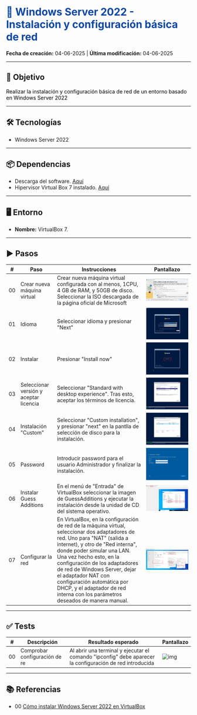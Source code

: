 <h1 style="color:#0d47a1;">📘 Windows Server 2022 - Instalación y configuración básica de red</h1>

<p><strong>Fecha de creación:</strong> 04-06-2025 | <strong>Última modificación:</strong> 04-06-2025</p>

---

## 🎯 Objetivo

<p style="color:#000000;">
  Realizar la instalación y configuración básica de red de un entorno basado en Windows Server 2022
</p>

---

## 🛠️ Tecnologías

- Windows Server 2022

---

## 📦 Dependencias

- Descarga del software. [Aquí](https://www.microsoft.com/es-es/evalcenter/download-windows-server-2022)
- Hipervisor Virtual Box 7 instalado. [Aquí](https://www.virtualbox.org/wiki/Downloads)

---

## 🖥️ Entorno

- <strong>Nombre:</strong> VirtualBox 7. 

---

## ▶️ Pasos

| #  | Paso       | Instrucciones       | Pantallazo    |
|----|------------|---------------------|---------------|
| 00 | Crear nueva máquina virtual   | Crear nueva máquina virtual configurada con al menos, 1CPU, 4 GB de RAM, y 50GB de disco. Seleccionar la ISO descargada de la página oficial de Microsoft  | ![img](./assets/00/00_instalacion_windows_server_2022.png)   |
| 01 | Idioma   | Seleccionar idioma y presionar "Next"  | ![img](./assets/00/01_instalacion_windows_server_2022.png)   |
| 02 | Instalar   | Presionar "Install now"  | ![img](./assets/00/02_instalacion_windows_server_2022.png)   |
| 03 | Seleccionar versión y aceptar licencia   | Seleccionar "Standard with desktop experience". Tras esto, aceptar los términos de licencia.  | ![img](./assets/00/03_instalacion_windows_server_2022.png)   |
| 04 | Instalación "Custom"    | Seleccionar "Custom installation", y presionar "next" en la pantlla de selección de disco para la instalación.  | ![img](./assets/00/04_instalacion_windows_server_2022.png)   |
| 05 | Password    | Introducir password para el usuario Administrador y finalizar la instalación.  | ![img](./assets/00/05_instalacion_windows_server_2022.png)   |
| 06 | Instalar Guess Additions    | En el menú de "Entrada" de VirtualBox seleccionar la imagen de GuessAdditions y ejecutar la instalación desde la unidad de CD del sistema operativo.  | ![img](./assets/00/06_instalacion_windows_server_2022.png)   |
| 07 | Configurar la red    | En VirtualBox, en la configuración de red de la máquina virtual, seleccionar dos adaptadores de red. Uno para "NAT" (salida a internet), y otro de "Red interna", donde poder simular una LAN. Una vez hecho esto, en la configuración de los adaptadores de red de Windows Server, dejar el adaptador NAT con configuración automática por DHCP, y el adaptador de red interna con los parámetros deseados de manera manual. | ![img](./assets/00/07_instalacion_windows_server_2022.png)   |

---

## ✅ Tests

| #  | Descripción       | Resultado esperado       | Pantallazo    |
|----|-------------------|--------------------------|---------------|
| 00 | Comprobar configuración de re   | Al abrir una terminal y ejecutar el comando "ipconfig" debe aparecer la configuración de red introducida  | ![img](./assets/00/00_test_instalacion_windows_server_2022.png)   |

---

## 📚 Referencias

- 00 [Cómo instalar Windows Server 2022 en VirtualBox](https://www.youtube.com/watch?v=Wy1R-vxkqEc)




